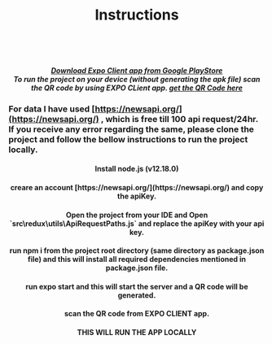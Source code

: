 <div align='center'>
<h1 align="center"> Instructions</h1>
<br><br><br>
</div>


<div align='center'>   
  
***[Download Expo Client app from Google PlayStore](https://play.google.com/store/apps/details?id=host.exp.exponent)*** <br>
***To run the project on your device (without generating the apk file) scan the QR code by using EXPO CLient app. [get the QR Code here](https://play.google.com/store/apps/details?id=host.exp.exponent)*** <br>

  </div>
  
  ### For data I have used [https://newsapi.org/](https://newsapi.org/) , which is free till 100 api request/24hr. If you receive any error regarding the same, please clone the project and follow the bellow instructions to run the project locally.
  
<div align='center'>
<h4 align="center">Install node.js (v12.18.0)</h4>
  <h4 align="center">creare an account [https://newsapi.org/](https://newsapi.org/) and copy the apiKey.</h4>
  <h4 align="center">Open the project from your IDE and Open `src\redux\utils\ApiRequestPaths.js` and replace the apiKey with your api key.</h4>
  <h4 align="center">run <b>npm i</b> from the project root directory (same directory as package.json file) and this will install all required dependencies mentioned in package.json file.</h4>
  <h4 align="center">run  <b>expo start</b> and this will start the server and a QR code will be generated.</h4>
  <h4 align="center">scan the QR code from EXPO CLIENT app.</h4>
    <h4 align="center">THIS WILL RUN THE APP LOCALLY</h4>
<br><br><br>
</div>


 

  

